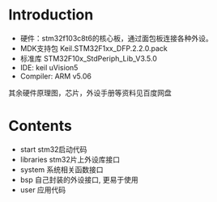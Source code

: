 # Introduction
- 硬件：stm32f103c8t6的核心板，通过面包板连接各种外设。
- MDK支持包 Keil.STM32F1xx_DFP.2.2.0.pack
- 标准库 STM32F10x_StdPeriph_Lib_V3.5.0
- IDE: keil uVision5
- Compiler: ARM v5.06

其余硬件原理图，芯片，外设手册等资料见百度网盘

# Contents
- start stm32启动代码
- libraries stm32片上外设库接口
- system 系统相关函数接口
- bsp 自己封装的外设接口, 更易于使用
- user 应用代码